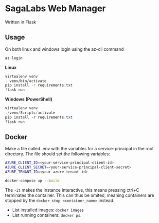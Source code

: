 # SagaLabs Web Manager

Written in Flask

## Usage

On both linux and windows login using the az-cli command

```bash
az login
```

**Linux**

```bash
virtualenv venv
. venv/bin/activate
pip install -r requirements.txt
flask run
```

**Windows (PowerShell)**

```ps1
virtualenv venv
./venv/Scripts/activate
pip install -r requirements.txt
flask run
```

## Docker

Make a file called .env with the variables for a service-principal in the root directory.
The file should set the following variables:

```bash
AZURE_CLIENT_ID=<your-service-principal-client-id>
AZURE_CLIENT_SECRET=<your-service-principal-client-secret>
AZURE_TENANT_ID=<your-azure-tenant-id>
```

```bash
docker-compose up --build
```

The `-it` makes the instance interactive, this means pressing ctrl+C terminates the container.
This can thus be omited, meaning containers are stopped by the `docker stop <container_name>` instead.

- List installed images: `docker images`
- List running containers: `docker ps`.

